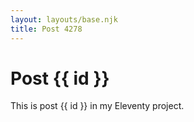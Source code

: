 ```yaml
---
layout: layouts/base.njk
title: Post 4278
---
```


# Post {{ id }}

This is post {{ id }} in my Eleventy project.
